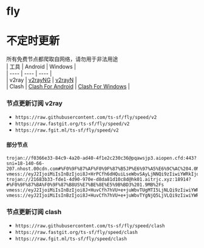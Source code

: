 # fly
# 不定时更新
所有免费节点都爬取自网络，请勿用于非法用途  
|  工具  | Android  | Windows  |  
|  ----  | ----   | ----  |  
| v2ray  | [v2rayNG](https://github.com/2dust/v2rayNG/releases) | [v2rayN](https://github.com/2dust/v2rayN/releases) |  
| Clash  | [Clash For Android](https://github.com/Kr328/ClashForAndroid/releases) | [Clash For Windows](https://github.com/Fndroid/clash_for_windows_pkg/releases) | 
  
### 节点更新订阅  v2ray
- `https://raw.githubusercontent.com/ts-sf/fly/speed/v2`  
- `https://raw.fastgit.org/ts-sf/fly/speed/v2`  
- `https://raw.fgit.ml/ts-sf/fly/speed/v2`  
#### 部分节点  
``` 
trojan://f0366e33-84c9-4a20-ad40-4f1e2c230c36@pqawsjp3.aiopen.cfd:443?sni=18-140-66-207.nhost.00cdn.com#%F0%9F%87%AF%F0%9F%87%B5JP%E6%97%A5%E6%9C%AC%204.0MB%2Fs
vmess://eyJ2IjoiMiIsInBzIjoi8J+HrPCfh6dHQuiLseWbvSAyLjNNQi9zIiwiYWRkIjoidWsyLXZtZXNzLmdyZWVuc3NoLnh5eiIsInBvcnQiOiI4MCIsImlkIjoiNGU2NmU3ZDYtYmFiMC00MDNkLThhYjItNjM5NzA5MGQzNjEyIiwiYWlkIjoiMCIsInNjeSI6ImF1dG8iLCJuZXQiOiJ3cyIsInR5cGUiOiJub25lIiwiaG9zdCI6InVrMi12bWVzcy5ncmVlbnNzaC54eXoiLCJwYXRoIjoiL3ZtZXNzIiwidGxzIjoiIiwic25pIjoiIiwidGVzdF9uYW1lIjoiR0Loi7Hlm70ifQ==
trojan://21683b33-fde1-4d90-970e-d8da81d10c8d@hk01.aitrjc.xyz:18914?#%F0%9F%87%BA%F0%9F%87%B8US%E7%BE%8E%E5%9B%BD3%201.9MB%2Fs
vmess://eyJ2IjoiMiIsInBzIjoi8J+HuvCfh7hVU+e+juWbvTUgMTI5LjNLQi9zIiwiYWRkIjoiMTIwLjIzMy40My42MiIsInBvcnQiOiI0MTQwMiIsImlkIjoiNDE4MDQ4YWYtYTI5My00Yjk5LTliMGMtOThjYTM1ODBkZDI0IiwiYWlkIjoiNjQiLCJzY3kiOiJhdXRvIiwibmV0IjoidGNwIiwidHlwZSI6Im5vbmUiLCJob3N0IjoiIiwicGF0aCI6Ii8iLCJ0bHMiOiIiLCJzbmkiOiIiLCJ0ZXN0X25hbWUiOiJVU+e+juWbvTUifQ==
vmess://eyJ2IjoiMiIsInBzIjoi8J+HuvCfh7hVU+e+juWbvTYgNjQ5LjVLQi9zIiwiYWRkIjoiMTczLjgyLjY3LjE5NSIsInBvcnQiOiIzNDQxMiIsImlkIjoiODI2MjBhNmUtZGJmZC00ZDU3LThhNTktOTAwNGE0YmI5ZTkyIiwiYWlkIjoiNjQiLCJzY3kiOiJhdXRvIiwibmV0IjoidGNwIiwidHlwZSI6Im5vbmUiLCJob3N0IjoidXMyLnNhbmZlbmNkbjEuY29tIiwicGF0aCI6Ii96aC1jbiIsInRscyI6IiIsInNuaSI6IiIsInRlc3RfbmFtZSI6IlVT576O5Zu9NiJ9
```
### 节点更新订阅  clash
- `https://raw.githubusercontent.com/ts-sf/fly/speed/clash`  
- `https://raw.fastgit.org/ts-sf/fly/speed/clash`  
- `https://raw.fgit.ml/ts-sf/fly/speed/clash`  


